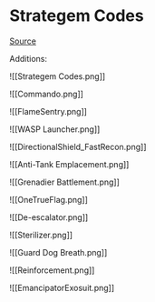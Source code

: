 # Strategem Codes

[Source](https://www.reddit.com/r/Helldivers/comments/1brix79/stratagem_cheat_sheet_updated_3302024/)

Additions:

![[Strategem Codes.png]]

![[Commando.png]]

![[FlameSentry.png]]

![[WASP Launcher.png]]

![[DirectionalShield_FastRecon.png]]

![[Anti-Tank Emplacement.png]]

![[Grenadier Battlement.png]]

![[OneTrueFlag.png]]

![[De-escalator.png]]

![[Sterilizer.png]]

![[Guard Dog Breath.png]]

![[Reinforcement.png]]

![[EmancipatorExosuit.png]]